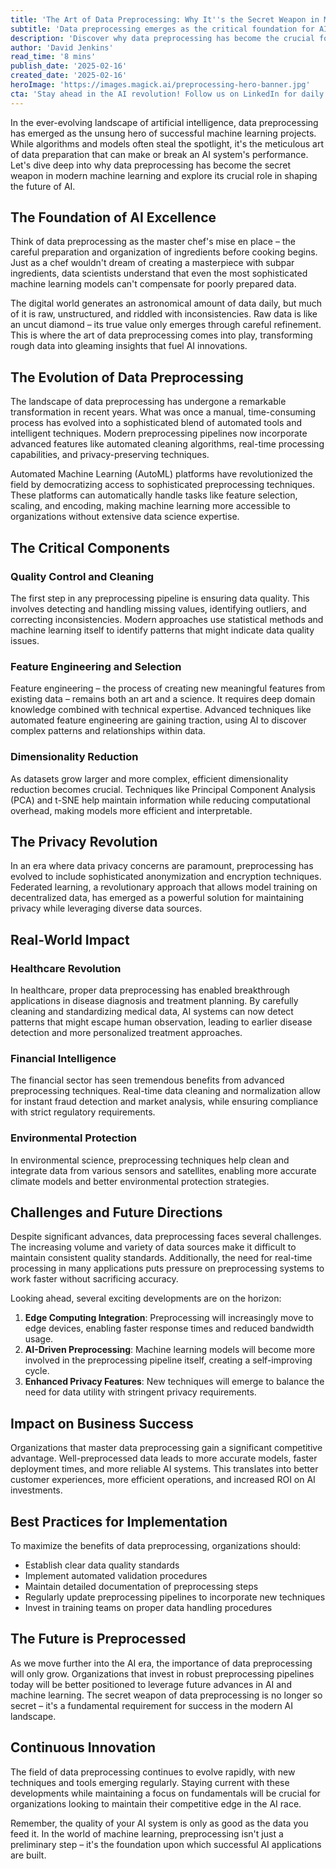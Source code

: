 ```yaml
---
title: 'The Art of Data Preprocessing: Why It''s the Secret Weapon in Modern Machine Learning'
subtitle: 'Data preprocessing emerges as the critical foundation for AI success'
description: 'Discover why data preprocessing has become the crucial foundation for successful machine learning projects. From automated cleaning to privacy preservation, learn how proper data preparation is revolutionizing AI applications across industries and shaping the future of technology.'
author: 'David Jenkins'
read_time: '8 mins'
publish_date: '2025-02-16'
created_date: '2025-02-16'
heroImage: 'https://images.magick.ai/preprocessing-hero-banner.jpg'
cta: 'Stay ahead in the AI revolution! Follow us on LinkedIn for daily insights on data preprocessing, machine learning, and the latest developments in AI technology.'
---
```


In the ever-evolving landscape of artificial intelligence, data preprocessing has emerged as the unsung hero of successful machine learning projects. While algorithms and models often steal the spotlight, it's the meticulous art of data preparation that can make or break an AI system's performance. Let's dive deep into why data preprocessing has become the secret weapon in modern machine learning and explore its crucial role in shaping the future of AI.

## The Foundation of AI Excellence

Think of data preprocessing as the master chef's mise en place – the careful preparation and organization of ingredients before cooking begins. Just as a chef wouldn't dream of creating a masterpiece with subpar ingredients, data scientists understand that even the most sophisticated machine learning models can't compensate for poorly prepared data.

The digital world generates an astronomical amount of data daily, but much of it is raw, unstructured, and riddled with inconsistencies. Raw data is like an uncut diamond – its true value only emerges through careful refinement. This is where the art of data preprocessing comes into play, transforming rough data into gleaming insights that fuel AI innovations.

## The Evolution of Data Preprocessing

The landscape of data preprocessing has undergone a remarkable transformation in recent years. What was once a manual, time-consuming process has evolved into a sophisticated blend of automated tools and intelligent techniques. Modern preprocessing pipelines now incorporate advanced features like automated cleaning algorithms, real-time processing capabilities, and privacy-preserving techniques.

Automated Machine Learning (AutoML) platforms have revolutionized the field by democratizing access to sophisticated preprocessing techniques. These platforms can automatically handle tasks like feature selection, scaling, and encoding, making machine learning more accessible to organizations without extensive data science expertise.

## The Critical Components

### Quality Control and Cleaning

The first step in any preprocessing pipeline is ensuring data quality. This involves detecting and handling missing values, identifying outliers, and correcting inconsistencies. Modern approaches use statistical methods and machine learning itself to identify patterns that might indicate data quality issues.

### Feature Engineering and Selection

Feature engineering – the process of creating new meaningful features from existing data – remains both an art and a science. It requires deep domain knowledge combined with technical expertise. Advanced techniques like automated feature engineering are gaining traction, using AI to discover complex patterns and relationships within data.

### Dimensionality Reduction

As datasets grow larger and more complex, efficient dimensionality reduction becomes crucial. Techniques like Principal Component Analysis (PCA) and t-SNE help maintain information while reducing computational overhead, making models more efficient and interpretable.

## The Privacy Revolution

In an era where data privacy concerns are paramount, preprocessing has evolved to include sophisticated anonymization and encryption techniques. Federated learning, a revolutionary approach that allows model training on decentralized data, has emerged as a powerful solution for maintaining privacy while leveraging diverse data sources.

## Real-World Impact

### Healthcare Revolution

In healthcare, proper data preprocessing has enabled breakthrough applications in disease diagnosis and treatment planning. By carefully cleaning and standardizing medical data, AI systems can now detect patterns that might escape human observation, leading to earlier disease detection and more personalized treatment approaches.

### Financial Intelligence

The financial sector has seen tremendous benefits from advanced preprocessing techniques. Real-time data cleaning and normalization allow for instant fraud detection and market analysis, while ensuring compliance with strict regulatory requirements.

### Environmental Protection

In environmental science, preprocessing techniques help clean and integrate data from various sensors and satellites, enabling more accurate climate models and better environmental protection strategies.

## Challenges and Future Directions

Despite significant advances, data preprocessing faces several challenges. The increasing volume and variety of data sources make it difficult to maintain consistent quality standards. Additionally, the need for real-time processing in many applications puts pressure on preprocessing systems to work faster without sacrificing accuracy.

Looking ahead, several exciting developments are on the horizon:

1. **Edge Computing Integration**: Preprocessing will increasingly move to edge devices, enabling faster response times and reduced bandwidth usage.
2. **AI-Driven Preprocessing**: Machine learning models will become more involved in the preprocessing pipeline itself, creating a self-improving cycle.
3. **Enhanced Privacy Features**: New techniques will emerge to balance the need for data utility with stringent privacy requirements.

## Impact on Business Success

Organizations that master data preprocessing gain a significant competitive advantage. Well-preprocessed data leads to more accurate models, faster deployment times, and more reliable AI systems. This translates into better customer experiences, more efficient operations, and increased ROI on AI investments.

## Best Practices for Implementation

To maximize the benefits of data preprocessing, organizations should:

- Establish clear data quality standards
- Implement automated validation procedures
- Maintain detailed documentation of preprocessing steps
- Regularly update preprocessing pipelines to incorporate new techniques
- Invest in training teams on proper data handling procedures

## The Future is Preprocessed

As we move further into the AI era, the importance of data preprocessing will only grow. Organizations that invest in robust preprocessing pipelines today will be better positioned to leverage future advances in AI and machine learning. The secret weapon of data preprocessing is no longer so secret – it's a fundamental requirement for success in the modern AI landscape.

## Continuous Innovation

The field of data preprocessing continues to evolve rapidly, with new techniques and tools emerging regularly. Staying current with these developments while maintaining a focus on fundamentals will be crucial for organizations looking to maintain their competitive edge in the AI race.

Remember, the quality of your AI system is only as good as the data you feed it. In the world of machine learning, preprocessing isn't just a preliminary step – it's the foundation upon which successful AI applications are built.